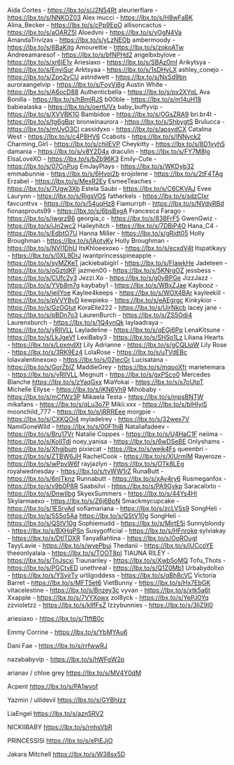 Aida Cortes - https://lbx.to/s/J2N54Rt
aleurierflare - https://lbx.to/s/NNKOZ03
Alex mucci - https://lbx.to/s/H8wFaBK
Alina_Becker - https://lbx.to/s/cPp9EpO
allisoncactus - https://lbx.to/s/aOARZ5l
Aloedvni - https://lbx.to/s/vOgN4Va
AmandaTrivizas - https://lbx.to/s/yLzNEOb
ambermoody - https://lbx.to/s/6BaKjtg
Amourettie - https://lbx.to/s/zokoATw
Andreeamaresof - https://lbx.to/s/bfNPHd2
angelbxbylove - https://lbx.to/s/xr6IE1v
Ariesiaxo - https://lbx.to/s/SBAz0mI
Arikytsya - https://lbx.to/s/EnviSur
Arktsyaa - https://lbx.to/s/1sDHyLX
ashley_conejo - https://lbx.to/s/Zpn2vCU
astridwett - https://lbx.to/s/NxSd9bn
auroraangelvip - https://lbx.to/s/FoyVi8g
Austin White - https://lbx.to/s/A6ocD88
Authenticbella - https://lbx.to/s/px2XYqL
Ava Bonilla - https://lbx.to/s/hBmIRJS
b00ble - https://lbx.to/s/m14uH18
babiealaska - https://lbx.to/s/oertUVx
baby_buffyvip - https://lbx.to/s/XVVBK1G
Bambidoe - https://lbx.to/s/OGsZRA9
bri.br4t - https://lbx.to/s/tg6gBqr
bronwinaurora - https://lbx.to/s/ShbygtS
Brulucca - https://lbx.to/s/mUyO3Ci
cassidyxo - https://lbx.to/s/apsydCX
Catalina West - https://lbx.to/s/c4P8HV6
Ccabots - https://lbx.to/s/INNyck2 
Charming_Girl - https://lbx.to/s/chilEVP
Cheykitty - https://lbx.to/s/8D1vyhS
damania - https://lbx.to/s/v8Y2D4x
draculin - https://lbx.to/s/FY7M8lg
ElsaLoveXO - https://lbx.to/s/bZb96K3
Emily-Cute - https://lbx.to/s/07CnPug
EmJayPlays - https://lbx.to/s/WKDyb32
emmabunnie - https://lbx.to/s/6Hvoi2b
erojolene - https://lbx.to/s/2tF4TAg
Erzabel - https://lbx.to/s/MexR2Ev
EsmeeTeaches - https://lbx.to/s/7Ugw3Xb
Estela Saubi - https://lbx.to/s/C6CKVAJ
Evee Laurynn - https://lbx.to/s/RjgsVOS
fatherkels - https://lbx.to/s/sdzCIxr
favcunttvx - https://lbx.to/s/54uqHz8
Fiamurrph - https://lbx.to/s/NVdvRBd
fionasprouts99 - https://lbx.to/s/6bsBxgA
Francesca Farago - https://lbx.to/s/jwgrzB6
georgia_c - https://lbx.to/s/838FrF5
GwenGwiz - https://lbx.to/s/iJn2wc2
Haileyhitch - https://lbx.to/s/7DBiP4O
Hana_C4 - https://lbx.to/s/EdbtO7U
Hanna Miller - https://lbx.to/s/gRidt05
Holly Broughman - https://lbx.to/s/lAotyKy
Holly Broughman - https://lbx.to/s/NVI1DhU
ItsKhloeexoxo - https://lbx.to/s/ecxdV4t
Itspatikayy - https://lbx.to/s/0XL9DrJ
iwantprincesspineapple - https://lbx.to/s/syMZKeT
jackiebabigirl - https://lbx.to/s/FIawkHe
Jadeteen - https://lbx.to/s/oGztdKF
jazmen00 - https://lbx.to/s/5KNrgOZ
jessbess -  https://lbx.to/s/CUfc2y3
Jezzi.Xo - https://lbx.to/s/g0vBPGe
JizzJazz - https://lbx.to/s/YVb8m7g
kaybaby1 - https://lbx.to/s/WBxZJae
Kaybooz - https://lbx.to/s/jejIYoe
Kaylee4keeps - https://lbx.to/s/WOX4BAr
kayleekill - https://lbx.to/s/pVVY8vD
kewpieko - https://lbx.to/s/eAEgrgc
Kinkykior - https://lbx.to/s/GzOGIut
KoraElle222 - https://lbx.to/s/UjrNkcb
lacey jane - https://lbx.to/s/pBDn7o3
LaurenBurch - https://lbx.to/s/ZS5Odi4
Laurenxburch - https://lbx.to/s/1Q4ynQk
laylaadraya - https://lbx.to/s/yRlIVLL
Layladeline - https://lbx.to/s/qEGj6Pq
LenaKitsune - https://lbx.to/s/LkJgeVf
LexiBaby3 - https://lbx.to/s/SHSo1Lz
Liliana Hearts - https://lbx.to/s/LpxmdXt
Lily Adrianne - https://lbx.to/s/gCQLIqW
Lily Rose  - https://lbx.to/s/3RK9Ez4
LolaRose - https://lbx.to/s/uTVdEBc
lolavalentinexoxo - https://lbx.to/s/02jecGr
Lucisatana - https://lbx.to/s/GorZblZ
MaddieGrey - https://lbx.to/s/mqooXfr
marietemara - https://lbx.to/s/yRlIVLL
Megnutt - https://lbx.to/s/gxPSco0
Mercedes Blanche https://lbx.to/s/zYaqGxx
MiaYokai - https://lbx.to/s/s7oUtpT
Michelle Ellyse - https://lbx.to/s/iKN6Vh9
Mihobaby - https://lbx.to/s/mCfWz3P
Mikaela Testa - https://lbx.to/s/mpsBNTW
mikafans - https://lbx.to/s/qLu3o7P
Mikii.xxx - https://lbx.to/s/bIHIyiS
moonchild_777 - https://lbx.to/s/jRRREee
morgpie - https://lbx.to/s/CXKQOi4
myladelrey - https://lbx.to/s/32wex7V
NamiGoneWild - https://lbx.to/s/00F1hiB
Nataliafadeev - https://lbx.to/s/Bru17Vr
Natalie Coppes - https://lbx.to/s/U4HaC1F
neiima - https://lbx.to/s/KolITdI
noey_yanisa - https://lbx.to/s/6wDSeBE
Onlyshams - https://lbx.to/s/Xhgjbum
pixiecat - https://lbx.to/s/wejk4Fs
queenbri - https://lbx.to/s/ZTBW6JH
RachelCook - https://lbx.to/s/XlUrmlM
Rayeroze - https://lbx.to/s/wPpvW6f
rayjazlyn - https://lbx.to/s/OTk8LEg
royalwednesday - https://lbx.to/s/tvWW1rZ
RunaButt - https://lbx.to/s/6nITknz
Runnabutt - https://lbx.to/s/xAy4ry6
Rusmeganfox - https://lbx.to/s/v9b0P8R
Saabsilvi - https://lbx.to/s/PA9Gykp
Saracalixto - https://lbx.to/s/DnwIIbg
SkyexSummers - https://lbx.to/s/44Ys4Hl
Skylarmaexo - https://lbx.to/s/Z6j6BpN
Smackmycupcake - https://lbx.to/s/1ESrvAd
sofiamariana - https://lbx.to/s/zcLVSs9
SongHeli - https://lbx.to/s/5S5o5Aa https://lbx.to/s/QStV10g
SongHeli - https://lbx.to/s/QStV10g
Sophiemudd - https://lbx.to/s/MirtE5i
Sunnyblondy - https://lbx.to/s/BXHqPSn
Susygofficial - https://lbx.to/s/HFnroke
sylviakay - https://lbx.to/s/DtlTDXR
TanyaBahtina - https://lbx.to/s/OoROugI
TayyLavie - https://lbx.to/s/wyePbui
Thedanii - https://lbx.to/s/iUCcoYE
theeonlyalaia - https://lbx.to/s/TOOT8pI
TIAUNA RILEY - https://lbx.to/s/TnJscxi
Tiaunariley - https://lbx.to/s/Xwb5oMQ
Tofu_Thots - https://lbx.to/s/PGCtvED
unethreal - https://lbx.to/s/Q1Z0Mb1
Urbabydollxo - https://lbx.to/s/YSvjrTv
urlilgoddess - https://lbx.to/s/qBh8cVC
Victoria Barret - https://lbx.to/s/MFT5et6 
VietBunny - https://lbx.to/s/Hx7EbGK
vitacelestine - https://lbx.to/s/Bnzey3c
vyvan - https://lbx.to/s/xtk5a6t
Xxapple - https://lbx.to/s/7VYXowx
zol8yck - https://lbx.to/s/YePJ0Yq
zzvioletzz - https://lbx.to/s/kllfFsZ
Izzybunnies - https://lbx.to/s/3ljZ9I0

ariesiaxo - https://lbx.to/s/TtftB0c

Emmy Corrine - https://lbx.to/s/YbMYAu6

Dani Fae -  https://lbx.to/s/rrfwwRJ

nazababyvip -  https://lbx.to/s/hWFgW2p


arianav / chloe grey
https://lbx.to/s/MV4Y0dM

Acpent
https://lbx.to/s/PA1wvof

Yazmin / ulildevil 
https://lbx.to/s/GYBhIzz

LiaEngel
https://lbx.to/s/azn5RV2

NICKIIBABY
https://lbx.to/s/rnhsVbR

PRINCESSISI
https://lbx.to/s/ePiEJjO

Jakara Mitchell
https://lbx.to/s/W38sx5D
